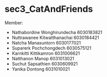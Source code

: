 # sec3_CatAndFriends
Member: 
+ Nathabordine Wonghirundecha 6030183821
+ Nuttrawanee Kitwatthanachai 6030184421
+ Natcha Manasuntorn 6030177021
+ Suparerk Pochchongdech 6030575121
+ Karnkitti Kittikamron 6031006621
+ Natthanon Manop 6031013021
+ Suchut Sapsathien 6030609921
+ Yanika Dontong 6031010021
